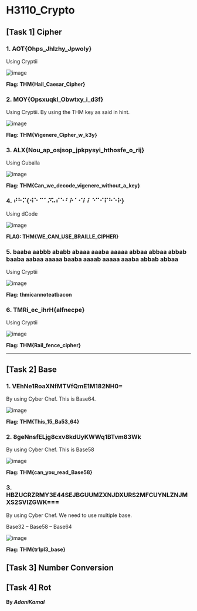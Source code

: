 # H3110_Crypto

## [Task 1] Cipher

### 1.	AOT{Ohps_Jhlzhy_Jpwoly}

Using Cryptii

![image](https://user-images.githubusercontent.com/44063862/82730672-079fe100-9d34-11ea-91e7-ebb91b906f6e.png)

**Flag: THM{Hail_Caesar_Cipher}**

### 2.	MOY{Opsxuqkl_Obwtxy_i_d3f}

Using Cryptii. By using the THM key as said in hint.

![image](https://user-images.githubusercontent.com/44063862/82730681-21d9bf00-9d34-11ea-8670-001a3b58fbef.png)

**Flag: THM{Vigenere_Cipher_w_k3y}**

### 3.	ALX{Nou_ap_osjsop_jpkpysyi_hthosfe_o_rij}

Using Guballa

![image](https://user-images.githubusercontent.com/44063862/82730687-459d0500-9d34-11ea-82b8-6c47469aaab8.png)

**Flag: THM{Can_we_decode_vigenere_without_a_key}**

### 4.	⠞⠓⠍{⠺⠑_⠉⠁⠝_⠥⠎⠑_⠃⠗⠁⠊⠇⠇⠑_⠉⠊⠏⠓⠑⠗}

Using dCode

![image](https://user-images.githubusercontent.com/44063862/82730702-551c4e00-9d34-11ea-8a77-a6df9edd011b.png)

**FLAG: THM{WE_CAN_USE_BRAILLE_CIPHER}**

### 5.	baaba aabbb ababb abaaa aaaba aaaaa abbaa abbaa abbab baaba aabaa aaaaa baaba aaaab aaaaa aaaba abbab abbaa

Using Cryptii

![image](https://user-images.githubusercontent.com/44063862/82730720-78df9400-9d34-11ea-9ce8-b7d9b1ee1c36.png)

**Flag: thmicannoteatbacon**

### 6.	TMRi_ec_ihrH{alfnecpe}

Using Cryptii

![image](https://user-images.githubusercontent.com/44063862/82730735-914fae80-9d34-11ea-9190-6012bc445b10.png)

**Flag: THM{Rail_fence_cipher}**

__________________________________________________________________________________________________________________________

## [Task 2] Base

### 1.	VEhNe1RoaXNfMTVfQmE1M182NH0=

By using Cyber Chef. This is Base64.

![image](https://user-images.githubusercontent.com/44063862/82730958-3919ac00-9d36-11ea-8547-01996ac2761c.png)

**Flag: THM{This_15_Ba53_64}**

### 2.	8geNnsfELjg8cxv8kdUyKWWq1BTvm83Wk

By using Cyber Chef. This is Base58

![image](https://user-images.githubusercontent.com/44063862/82730971-50589980-9d36-11ea-8881-224c10043b25.png)

**Flag: THM{can_you_read_Base58}**

### 3.	HBZUCRZRMY3E44SEJBGUUMZXNJDXURS2MFCUYNLZNJMXS2SVIZGWK===

By using Cyber Chef. We need to use multiple base.

Base32 – Base58 – Base64

![image](https://user-images.githubusercontent.com/44063862/82730986-61a1a600-9d36-11ea-981f-3b27d21ad716.png)

**Flag: THM{tr1pl3_base}**

## [Task 3] Number Conversion



## [Task 4] Rot


**By _AdaniKamal_**
